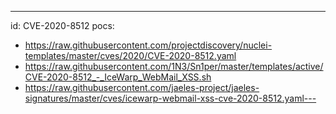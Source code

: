 ---
id: CVE-2020-8512
pocs:
  - https://raw.githubusercontent.com/projectdiscovery/nuclei-templates/master/cves/2020/CVE-2020-8512.yaml
  - https://raw.githubusercontent.com/1N3/Sn1per/master/templates/active/CVE-2020-8512_-_IceWarp_WebMail_XSS.sh
  - https://raw.githubusercontent.com/jaeles-project/jaeles-signatures/master/cves/icewarp-webmail-xss-cve-2020-8512.yaml---
